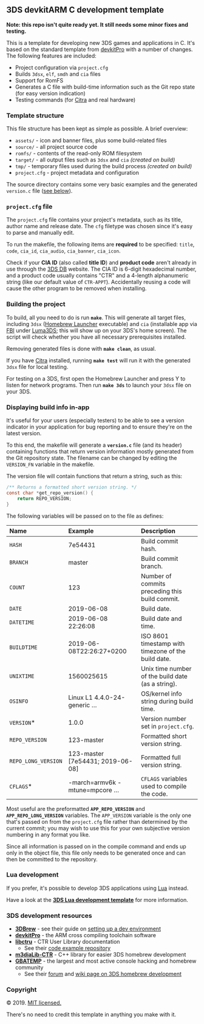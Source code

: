 ## 3DS devkitARM C development template

**Note: this repo isn't quite ready yet. It still needs some minor fixes and testing.**

This is a template for developing new 3DS games and applications in C. It's based on the standard template from [devkitPro](https://devkitpro.org/) with a number of changes. The following features are included:

* Project configuration via `project.cfg`
* Builds `3dsx`, `elf`, `smdh` and `cia` files
* Support for RomFS
* Generates a C file with build-time information such as the Git repo state (for easy version indication)
* Testing commands (for [Citra](https://citra-emu.org/) and real hardware)

### Template structure

This file structure has been kept as simple as possible. A brief overview:

* `assets/` - icon and banner files, plus some build-related files
* `source/` - all project source code
* `romfs/` - contents of the read-only ROM filesystem
* `target/` - all output files such as `3dsx` and `cia` *(created on build)*
* `tmp/` - temporary files used during the build process *(created on build)*
* `project.cfg` - project metadata and configuration

The source directory contains some very basic examples and the generated `version.c` file ([see below]()).

### `project.cfg` file

The `project.cfg` file contains your project's metadata, such as its title, author name and release date. The `cfg` filetype was chosen since it's easy to parse and manually edit.

To run the makefile, the following items are **required** to be specified: `title`, `code`, `cia_id`, `cia_audio`, `cia_banner`, `cia_icon`.

Check if your **CIA ID** (also called **title ID**) and **product code** aren't already in use through the [3DS DB](http://www.3dsdb.com/) website. The CIA ID is 6-digit hexadecimal number, and a product code usually contains "CTR" and a 4-length alphanumeric string (like our default value of `CTR-APPT`). Accidentally reusing a code will cause the other program to be removed when installing.

### Building the project

To build, all you need to do is run **`make`**. This will generate all target files, including `3dsx` ([Homebrew Launcher](https://github.com/fincs/new-hbmenu) executable) and `cia` (installable app via [FBI](https://github.com/Steveice10/FBI) under [Luma3DS](https://github.com/AuroraWright/Luma3DS/wiki); this will show up on your 3DS's home screen). The script will check whether you have all necessary prerequisites installed.

Removing generated files is done with **`make clean`**, as usual.

If you have [Citra](https://citra-emu.org/) installed, running **`make test`** will run it with the generated `3dsx` file for local testing.

For testing on a 3DS, first open the Homebrew Launcher and press Y to listen for network programs. Then run **`make 3ds`** to launch your `3dsx` file on your 3DS.

### Displaying build info in-app

It's useful for your users (especially testers) to be able to see a version indicator in your application for bug reporting and to ensure they're on the latest version.

To this end, the makefile will generate a **`version.c`** file (and its header) containing functions that return version information mostly generated from the Git repository state. The filename can be changed by editing the `VERSION_FN` variable in the makefile.

The version file will contain functions that return a string, such as this:

```c
/** Returns a formatted short version string. */
const char *get_repo_version() {
    return REPO_VERSION;
}
```

The following variables will be passed on to the file as defines:

| Name | Example | Description |
|:-----|:--------|:------------|
| `HASH` | 7e54431 | Build commit hash. |
| `BRANCH` | master | Build commit branch. |
| `COUNT` | 123 | Number of commits preceding this build commit. |
| `DATE` | 2019-06-08 | Build date. |
| `DATETIME` | 2019-06-08 22:26:08 | Build date and time. |
| `BUILDTIME` | 2019-06-08T22:26:27+0200 | ISO 8601 timestamp with timezone of the build date. |
| `UNIXTIME` | 1560025615 | Unix time number of the build date (as a string). |
| `OSINFO` | Linux L1 4.4.0-24-generic … | OS/kernel info string during build time. |
| `VERSION`* | 1.0.0 | Version number set in `project.cfg`. |
| `REPO_VERSION` | 123-master | Formatted short version string. |
| `REPO_LONG_VERSION` | 123-master [7e54431; 2019-06-08] | Formatted full version string. |
| `CFLAGS`* | -march=armv6k -mtune=mpcore … | `CFLAGS` variables used to compile the code. |

Most useful are the preformatted **`APP_REPO_VERSION`** and **`APP_REPO_LONG_VERSION`** variables. The `APP_VERSION` variable is the only one that's passed on from the `project.cfg` file rather than determined by the current commit; you may wish to use this for your own subjective version numbering in any format you like.

Since all information is passed on in the compile command and ends up only in the object file, this file only needs to be generated once and can then be committed to the repository.

### Lua development

If you prefer, it's possible to develop 3DS applications using [Lua](https://en.wikipedia.org/wiki/Lua_(programming_language)) instead. 

Have a look at the **[3DS Lua development template]()** for more information.

### 3DS development resources

* **[3DBrew](https://3dbrew.org/)** - see their guide on [setting up a dev environment](https://3dbrew.org/wiki/Setting_up_Development_Environment)
* **[devkitPro](https://devkitpro.org/)** - the ARM cross compiling toolchain software
* **[libctru](http://smealum.github.io/ctrulib/)** - CTR User Library documentation
    * See their [code example repository](https://github.com/devkitPro/3ds-examples)
* **[m3diaLib-CTR](https://github.com/m3diaLib-Team/m3diaLib-CTR)** - C++ library for easier 3DS homebrew development
* **[GBATEMP](https://gbatemp.net/)** - the largest and most active console hacking and homebrew community
    * See their [forum](https://gbatemp.net/forums/3ds-homebrew-development-and-emulators.275/) and [wiki page on 3DS homebrew development](https://wiki.gbatemp.net/wiki/3DS_Homebrew_Development)

### Copyright

© 2019. [MIT licensed.](https://opensource.org/licenses/MIT)

There's no need to credit this template in anything you make with it.
